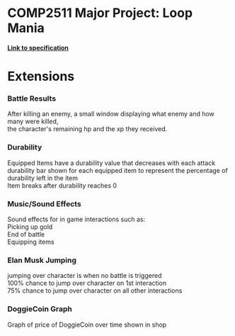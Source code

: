 # COMP2511 Major Project: Loop Mania

[**Link to specification**](https://gitlab.cse.unsw.edu.au/COMP2511/21T2/project-specification)

# Extensions

### Battle Results
After killing an enemy, a small window displaying what enemy and how many were killed,\
the character's remaining hp and the xp they received.

### Durability
Equipped Items have a durability value that decreases with each attack\
durability bar shown for each equipped item to represent the percentage of durability left in the item\
Item breaks after durability reaches 0

### Music/Sound Effects
Sound effects for in game interactions such as:\
Picking up gold\
End of battle\
Equipping items

### Elan Musk Jumping
jumping over character is when no battle is triggered\
100% chance to jump over character on 1st interaction\
75% chance to jump over character on all other interactions

### DoggieCoin Graph
Graph of price of DoggieCoin over time shown in shop
